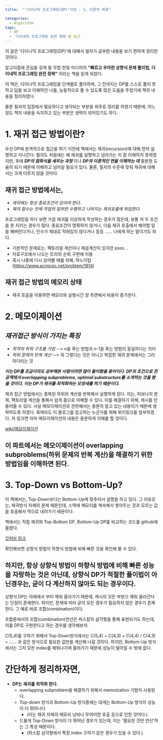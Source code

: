 ```yaml
---
title:  "'다이나믹 프로그래밍(DP)'이란 - 1, 이론적 배경"

categories:
  - Algorithm
tags:
  - DP
  - '다이내믹 프로그래밍 완전 정복'을 읽고
---
```


이 글은 '다이나믹 프로그래밍(DP)'에 대해서 필자가 공부한 내용을 보기 편하게 정리한 것이다.  

알고리즘에 관심을 갖게 될 무렵 한빛 미디어의 __"빠르고 우아한 상향식 문제 풀이법, 다이내믹 프로그래밍 완전 정복"__ 이라는 책을 읽게 되었다.

이 책은, 다이나믹 프로그래밍을 단계별로 풀이하며, 그 전까지는 DP를 스스로 풀지 못하고 답을 보고 이해하던 나를,  능동적으로 풀 수 있도록 많은 도움을 주었기에 책의 내용을 정리하였다. 

물론 필자의 입장에서 필요하다고 생각되는 부분을 위주로 정리를 하였기 때문에, 어느정도 책의 내용을 숙지하고 있는 부분은 생략이 되어있기도 하다.
  
# 1. 재귀 접근 방법이란? 

우선 DP에 본격적으로 접근을 하기 이전에 책에서는 재귀(recursion)에 대해 먼저 설명하고 지나간다. 필자도 처음에는 왜 재귀를 설명하고 넘어가는 지 잘 이애하지 못하였지만, 후에 __*DP의 점화식을 세우는 과정*__ 이나 __*DP의 이론적인 면을 이해하는 데*__ 충분한 도움이 되기 때문에 이해하고 넘어갈 필요가 있다. 물론, 필자의 수준에 맞춰 재귀에 대해서는 크게 다루지 않을 것이다.

## 재귀 접근 방법에서는,
- *재귀에는 항상 종료조건이 있어야 한다.*
- *재귀 함수는 전체 작업의 일부만 수행하고 나머지는 재귀호출에 위임한다.*

프로그래밍을 하다 보면 가끔 재귀를 이상하게 작성하는 경우가 많은데, 보통 저 두 조건을 못 지키는 경우가 많다. 종료조건이 명확하지 않거나, 다음 재귀 호출에서 해야할 일을 해버린다거나, 인수가 제대로 적혀있지 않다거나 등등 ...... 나에게 하는 말이기도 하다. 

- 기본적인 문제로는, 팩토리얼 계산이나 제곱계산이 있지만 psss...
- 자료구조에서 나오는 트리의 순회 구현에 이용
- 혹시 나중에 다시 읽어볼 때를 위해, 하노이탑 (https://www.acmicpc.net/problem/1914)

## 재귀 접근 방법의 메모리 상태
- 재귀 호출을 이용하면 메모리와 실행시간 양 측면에서 비용이 증가한다.

# 2. 메모이제이션

## *재귀접근 방식이 가지는 특징*
- *최적의 하위 구조를 가짐* --> n을 푸는 방법과 n-1을 푸는 방법이 동일하다는 의미
- *하위 문제의 반복 계산* --> 꼭 그렇다는 것은 아니고 복잡한 재귀 문제에서는 그러하다라는 것

__*이는 DP를 조금이라도 공부해본 사람이라면 많이 들어봤을 용어이다. DP의 조건으로 전공책에서 overlapping subproblems, optimal substructure를 소개하는 것을 봤을 것이다. 이는 DP가 재귀를 최적화하는 모양새를 띄기 떄문이다.*__

재귀 접근 방법에서는 중복된 하위의 계산을 반복해서 실행하게 된다. 이는, 피보나치 문제, 팩토리얼 계산을 통해서 쉽게 몸으로 이해할 수 있다. 이를 해결하기 위해, 캐시를 만들어줄 수 있다. 사실 메모이제이션과 관련해서는 충분히 알고 있는 내용이기 때문에 생략하도록 하겠다. 혹여라도 이 블로그를 참고하는 누군가를 위해 위키링크를 첨부하겠다. 저 링크면 아마 메모이제이션의 내용은 충분하게 이해를 할 것이다.

[wiki/메모이제이션](https://ko.wikipedia.org/wiki/%EB%A9%94%EB%AA%A8%EC%9D%B4%EC%A0%9C%EC%9D%B4%EC%85%98)

## __이 파트에서는 메모이제이션이 overlapping subproblems(하위 문제의 반복 계산)을 해결하기 위한 방법임을 이해하면 된다.__

# 3. Top-Down vs Bottom-Up?

이 책에서는, Top-Down보다는 Bottom-Up에 맞추어서 설명을 하고 있다. 그 이유로는, 재귀방식 자체의 문제 때문인데, 스택에 메모리를 계속해서 쌓아두는 것과 모르는 값을 호출해서 역으로 내려가기 때문이다.

책에서는 직접 재귀와 Top-Bottom DP, Bottom-Up DP를 비교하는 코드를 github에 올렸다.

[깃허브 링크](https://github.com/crapas/dp)

확인해보면 상향식 방법이 하향식 방법에 비해 빠른 것을 확인해 볼 수 있다.

## 하지만, 항상 상향식 방법이 하향식 방법에 비해 빠른 성능을 자랑하는 것은 아닌데, 상향식 DP가 적절한 풀이법이 아닌경우는, __굳이 다 계산하지 않아도 되는 경우이다.__

상향식 DP는 아래에서 부터 채워 올라가기 때문에, 캐시의 모든 부분으 채워 올라간다는 단점이 존재한다. 하지만, 문제에 따라 굳이 모든 경우가 필요하지 않은 경우가 존재한다. 그 예로 바로 조합(combination)이다. 

조합론에서의 조합(combination)연산은 파스칼의 삼각형을 통해 표현되기도 하는데, 이를 DP로 구현한다고 하는 경우를 생각해보자.

C(5,4)를 구하기 위해서 Top-Down방식에서는 C(5,4) = C(4,3) + C(4,4) / C(4,3) = ...... 과 같은 방식으로 필요한 값만을 계산해 나갈 것이다. 하지만, Bottom-Up 방식에서는 그저 모든 index를 채워나가며 올라가기 때문에 성능이 떨어질 수 밖에 없다.

# 간단하게 정리하자면,
- __DP는 재귀를 최적화 한다.__
  - overlapping subproblem을 해결하기 위해서 memoization 기법이 사용된다.
  - Top-down 방식과 Bottom-Up 방식중에는 대게는 Bottom-Up 방식이 성능이 더 뛰어나다 
    - (이는 재귀 자체의 메모리 낭비나 무의미한 호출 등으로 인한 것이다.)
  - 드물게 Top-Down 방식이 더 뛰어난 경우가 있는데, 이는 '필요한 것만 연산'하는 그 특성 때문이다. 
    - (파스칼 삼각형에서 특정 index 구하기 같은 경우가 있을 수 있다.)